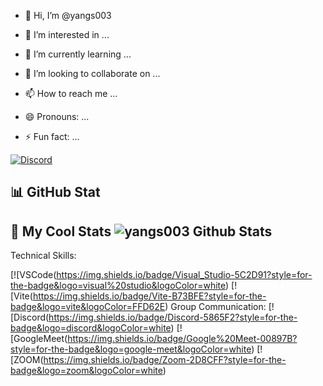 - :wave: Hi, I’m 
@yangs003

- :eyes: I’m interested in ...
- :seedling: I’m currently learning ...
- :revolving_hearts:️ I’m looking to collaborate on ...
- :mailbox: How to reach me ...
- :smile: Pronouns: ...
- :zap: Fun fact: ...
  
[![Discord](https://img.shields.io/discord/1010915972694044674?color=blue&label=Discord&logo=discord&logoColor=white&style=for-the-badge)](https://discord.com/invite/TON_INVITE_LINK)
## :bar_chart: GitHub Stat

## 🌟 My Cool Stats ![yangs003 Github Stats](https://github-readme-stats.vercel.app/api?username=yangs003&show_icons=true&theme=dracula)



Technical Skills:

[![VSCode(https://img.shields.io/badge/Visual_Studio-5C2D91?style=for-the-badge&logo=visual%20studio&logoColor=white)
[![Vite(https://img.shields.io/badge/Vite-B73BFE?style=for-the-badge&logo=vite&logoColor=FFD62E)
Group Communication:
[![Discord(https://img.shields.io/badge/Discord-5865F2?style=for-the-badge&logo=discord&logoColor=white)
[![GoogleMeet(https://img.shields.io/badge/Google%20Meet-00897B?style=for-the-badge&logo=google-meet&logoColor=white)
[![ZOOM(https://img.shields.io/badge/Zoom-2D8CFF?style=for-the-badge&logo=zoom&logoColor=white)
